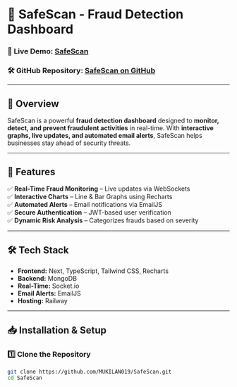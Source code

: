 # 🚀 SafeScan - Fraud Detection Dashboard  

### 🔗 Live Demo: [SafeScan](https://safescan-production-3e43.up.railway.app/)  
### 🛠 GitHub Repository: [SafeScan on GitHub](https://github.com/MUKILAN019/SafeScan)  

---

## 📌 Overview  
SafeScan is a powerful **fraud detection dashboard** designed to **monitor, detect, and prevent fraudulent activities** in real-time. With **interactive graphs, live updates, and automated email alerts**, SafeScan helps businesses stay ahead of security threats.  

---

## 🚀 Features  
✅ **Real-Time Fraud Monitoring** – Live updates via WebSockets  
✅ **Interactive Charts** – Line & Bar Graphs using Recharts  
✅ **Automated Alerts** – Email notifications via EmailJS  
✅ **Secure Authentication** – JWT-based user verification  
✅ **Dynamic Risk Analysis** – Categorizes frauds based on severity  

---

## 🛠 Tech Stack  
- **Frontend:** Next, TypeScript, Tailwind CSS, Recharts  
- **Backend:** MongoDB  
- **Real-Time:** Socket.io  
- **Email Alerts:** EmailJS  
- **Hosting:** Railway  

---

## 📥 Installation & Setup  

### 1️⃣ Clone the Repository  
```sh
git clone https://github.com/MUKILAN019/SafeScan.git
cd SafeScan
